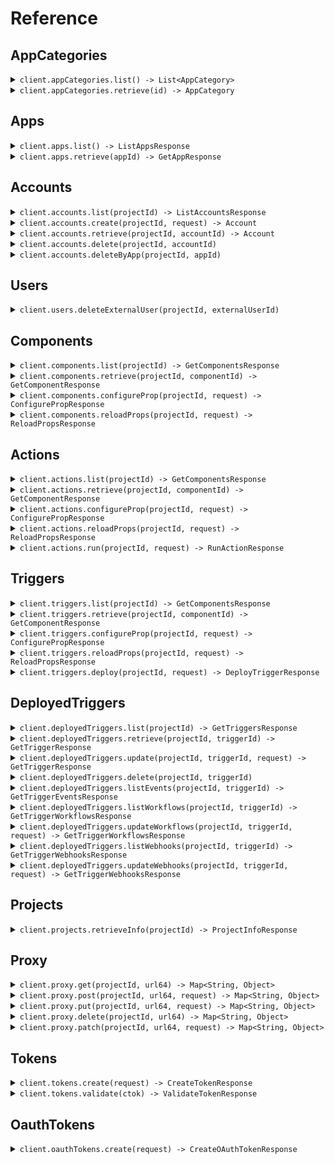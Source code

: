 # Reference
## AppCategories
<details><summary><code>client.appCategories.list() -> List&lt;AppCategory&gt;</code></summary>
<dl>
<dd>

#### 🔌 Usage

<dl>
<dd>

<dl>
<dd>

```java
client.appCategories().list();
```
</dd>
</dl>
</dd>
</dl>


</dd>
</dl>
</details>

<details><summary><code>client.appCategories.retrieve(id) -> AppCategory</code></summary>
<dl>
<dd>

#### 🔌 Usage

<dl>
<dd>

<dl>
<dd>

```java
client.appCategories().retrieve("id");
```
</dd>
</dl>
</dd>
</dl>

#### ⚙️ Parameters

<dl>
<dd>

<dl>
<dd>

**id:** `String` — The ID of the app category to retrieve
    
</dd>
</dl>
</dd>
</dl>


</dd>
</dl>
</details>

## Apps
<details><summary><code>client.apps.list() -> ListAppsResponse</code></summary>
<dl>
<dd>

#### 🔌 Usage

<dl>
<dd>

<dl>
<dd>

```java
client.apps().list(
    AppsListRequest
        .builder()
        .build()
);
```
</dd>
</dl>
</dd>
</dl>

#### ⚙️ Parameters

<dl>
<dd>

<dl>
<dd>

**after:** `Optional<String>` — The cursor to start from for pagination
    
</dd>
</dl>

<dl>
<dd>

**before:** `Optional<String>` — The cursor to end before for pagination
    
</dd>
</dl>

<dl>
<dd>

**limit:** `Optional<Integer>` — The maximum number of results to return
    
</dd>
</dl>

<dl>
<dd>

**q:** `Optional<String>` — A search query to filter the apps
    
</dd>
</dl>

<dl>
<dd>

**sortKey:** `Optional<AppsListRequestSortKey>` — The key to sort the apps by
    
</dd>
</dl>

<dl>
<dd>

**sortDirection:** `Optional<AppsListRequestSortDirection>` — The direction to sort the apps
    
</dd>
</dl>

<dl>
<dd>

**categoryIds:** `Optional<String>` — Only return apps in these categories
    
</dd>
</dl>
</dd>
</dl>


</dd>
</dl>
</details>

<details><summary><code>client.apps.retrieve(appId) -> GetAppResponse</code></summary>
<dl>
<dd>

#### 🔌 Usage

<dl>
<dd>

<dl>
<dd>

```java
client.apps().retrieve("app_id");
```
</dd>
</dl>
</dd>
</dl>

#### ⚙️ Parameters

<dl>
<dd>

<dl>
<dd>

**appId:** `String` — The name slug or ID of the app (e.g., 'slack', 'github')
    
</dd>
</dl>
</dd>
</dl>


</dd>
</dl>
</details>

## Accounts
<details><summary><code>client.accounts.list(projectId) -> ListAccountsResponse</code></summary>
<dl>
<dd>

#### 🔌 Usage

<dl>
<dd>

<dl>
<dd>

```java
client.accounts().list(
    "project_id",
    AccountsListRequest
        .builder()
        .build()
);
```
</dd>
</dl>
</dd>
</dl>

#### ⚙️ Parameters

<dl>
<dd>

<dl>
<dd>

**projectId:** `String` — The project ID, which starts with 'proj_'.
    
</dd>
</dl>

<dl>
<dd>

**appId:** `Optional<String>` — The app slug or ID to filter accounts by.
    
</dd>
</dl>

<dl>
<dd>

**externalUserId:** `Optional<String>` 
    
</dd>
</dl>

<dl>
<dd>

**oauthAppId:** `Optional<String>` — The OAuth app ID to filter by, if applicable
    
</dd>
</dl>

<dl>
<dd>

**after:** `Optional<String>` — The cursor to start from for pagination
    
</dd>
</dl>

<dl>
<dd>

**before:** `Optional<String>` — The cursor to end before for pagination
    
</dd>
</dl>

<dl>
<dd>

**limit:** `Optional<Integer>` — The maximum number of results to return
    
</dd>
</dl>

<dl>
<dd>

**includeCredentials:** `Optional<Boolean>` — Whether to retrieve the account's credentials or not
    
</dd>
</dl>
</dd>
</dl>


</dd>
</dl>
</details>

<details><summary><code>client.accounts.create(projectId, request) -> Account</code></summary>
<dl>
<dd>

#### 🔌 Usage

<dl>
<dd>

<dl>
<dd>

```java
client.accounts().create(
    "project_id",
    CreateAccountRequest
        .builder()
        .appSlug("app_slug")
        .cfmapJson("cfmap_json")
        .connectToken("connect_token")
        .build()
);
```
</dd>
</dl>
</dd>
</dl>

#### ⚙️ Parameters

<dl>
<dd>

<dl>
<dd>

**projectId:** `String` — The project ID, which starts with 'proj_'.
    
</dd>
</dl>

<dl>
<dd>

**appId:** `Optional<String>` — The app slug or ID to filter accounts by.
    
</dd>
</dl>

<dl>
<dd>

**externalUserId:** `Optional<String>` 
    
</dd>
</dl>

<dl>
<dd>

**oauthAppId:** `Optional<String>` — The OAuth app ID to filter by, if applicable
    
</dd>
</dl>

<dl>
<dd>

**appSlug:** `String` — The app slug for the account
    
</dd>
</dl>

<dl>
<dd>

**cfmapJson:** `String` — JSON string containing the custom fields mapping
    
</dd>
</dl>

<dl>
<dd>

**connectToken:** `String` — The connect token for authentication
    
</dd>
</dl>

<dl>
<dd>

**name:** `Optional<String>` — Optional name for the account
    
</dd>
</dl>
</dd>
</dl>


</dd>
</dl>
</details>

<details><summary><code>client.accounts.retrieve(projectId, accountId) -> Account</code></summary>
<dl>
<dd>

#### 🔌 Usage

<dl>
<dd>

<dl>
<dd>

```java
client.accounts().retrieve(
    "project_id",
    "account_id",
    AccountsRetrieveRequest
        .builder()
        .build()
);
```
</dd>
</dl>
</dd>
</dl>

#### ⚙️ Parameters

<dl>
<dd>

<dl>
<dd>

**projectId:** `String` — The project ID, which starts with 'proj_'.
    
</dd>
</dl>

<dl>
<dd>

**accountId:** `String` 
    
</dd>
</dl>

<dl>
<dd>

**includeCredentials:** `Optional<Boolean>` — Whether to retrieve the account's credentials or not
    
</dd>
</dl>
</dd>
</dl>


</dd>
</dl>
</details>

<details><summary><code>client.accounts.delete(projectId, accountId)</code></summary>
<dl>
<dd>

#### 🔌 Usage

<dl>
<dd>

<dl>
<dd>

```java
client.accounts().delete("project_id", "account_id");
```
</dd>
</dl>
</dd>
</dl>

#### ⚙️ Parameters

<dl>
<dd>

<dl>
<dd>

**projectId:** `String` — The project ID, which starts with 'proj_'.
    
</dd>
</dl>

<dl>
<dd>

**accountId:** `String` 
    
</dd>
</dl>
</dd>
</dl>


</dd>
</dl>
</details>

<details><summary><code>client.accounts.deleteByApp(projectId, appId)</code></summary>
<dl>
<dd>

#### 🔌 Usage

<dl>
<dd>

<dl>
<dd>

```java
client.accounts().deleteByApp("project_id", "app_id");
```
</dd>
</dl>
</dd>
</dl>

#### ⚙️ Parameters

<dl>
<dd>

<dl>
<dd>

**projectId:** `String` — The project ID, which starts with 'proj_'.
    
</dd>
</dl>

<dl>
<dd>

**appId:** `String` 
    
</dd>
</dl>
</dd>
</dl>


</dd>
</dl>
</details>

## Users
<details><summary><code>client.users.deleteExternalUser(projectId, externalUserId)</code></summary>
<dl>
<dd>

#### 🔌 Usage

<dl>
<dd>

<dl>
<dd>

```java
client.users().deleteExternalUser("project_id", "external_user_id");
```
</dd>
</dl>
</dd>
</dl>

#### ⚙️ Parameters

<dl>
<dd>

<dl>
<dd>

**projectId:** `String` — The project ID, which starts with 'proj_'.
    
</dd>
</dl>

<dl>
<dd>

**externalUserId:** `String` 
    
</dd>
</dl>
</dd>
</dl>


</dd>
</dl>
</details>

## Components
<details><summary><code>client.components.list(projectId) -> GetComponentsResponse</code></summary>
<dl>
<dd>

#### 🔌 Usage

<dl>
<dd>

<dl>
<dd>

```java
client.components().list(
    "project_id",
    ComponentsListRequest
        .builder()
        .build()
);
```
</dd>
</dl>
</dd>
</dl>

#### ⚙️ Parameters

<dl>
<dd>

<dl>
<dd>

**projectId:** `String` — The project ID, which starts with 'proj_'.
    
</dd>
</dl>

<dl>
<dd>

**after:** `Optional<String>` — The cursor to start from for pagination
    
</dd>
</dl>

<dl>
<dd>

**before:** `Optional<String>` — The cursor to end before for pagination
    
</dd>
</dl>

<dl>
<dd>

**limit:** `Optional<Integer>` — The maximum number of results to return
    
</dd>
</dl>

<dl>
<dd>

**q:** `Optional<String>` — A search query to filter the components
    
</dd>
</dl>

<dl>
<dd>

**app:** `Optional<String>` — The ID or name slug of the app to filter the components
    
</dd>
</dl>
</dd>
</dl>


</dd>
</dl>
</details>

<details><summary><code>client.components.retrieve(projectId, componentId) -> GetComponentResponse</code></summary>
<dl>
<dd>

#### 🔌 Usage

<dl>
<dd>

<dl>
<dd>

```java
client.components().retrieve("project_id", "component_id");
```
</dd>
</dl>
</dd>
</dl>

#### ⚙️ Parameters

<dl>
<dd>

<dl>
<dd>

**projectId:** `String` — The project ID, which starts with 'proj_'.
    
</dd>
</dl>

<dl>
<dd>

**componentId:** `String` — The key that uniquely identifies the component (e.g., 'slack-send-message')
    
</dd>
</dl>
</dd>
</dl>


</dd>
</dl>
</details>

<details><summary><code>client.components.configureProp(projectId, request) -> ConfigurePropResponse</code></summary>
<dl>
<dd>

#### 🔌 Usage

<dl>
<dd>

<dl>
<dd>

```java
client.components().configureProp(
    "project_id",
    ComponentsConfigurePropRequest
        .builder()
        .body(
            ConfigurePropOpts
                .builder()
                .id("id")
                .externalUserId("external_user_id")
                .propName("prop_name")
                .build()
        )
        .build()
);
```
</dd>
</dl>
</dd>
</dl>

#### ⚙️ Parameters

<dl>
<dd>

<dl>
<dd>

**projectId:** `String` — The project ID, which starts with 'proj_'.
    
</dd>
</dl>

<dl>
<dd>

**asyncHandle:** `Optional<String>` 
    
</dd>
</dl>

<dl>
<dd>

**request:** `ConfigurePropOpts` 
    
</dd>
</dl>
</dd>
</dl>


</dd>
</dl>
</details>

<details><summary><code>client.components.reloadProps(projectId, request) -> ReloadPropsResponse</code></summary>
<dl>
<dd>

#### 🔌 Usage

<dl>
<dd>

<dl>
<dd>

```java
client.components().reloadProps(
    "project_id",
    ComponentsReloadPropsRequest
        .builder()
        .body(
            ReloadPropsOpts
                .builder()
                .id("id")
                .externalUserId("external_user_id")
                .build()
        )
        .build()
);
```
</dd>
</dl>
</dd>
</dl>

#### ⚙️ Parameters

<dl>
<dd>

<dl>
<dd>

**projectId:** `String` — The project ID, which starts with 'proj_'.
    
</dd>
</dl>

<dl>
<dd>

**asyncHandle:** `Optional<String>` 
    
</dd>
</dl>

<dl>
<dd>

**request:** `ReloadPropsOpts` 
    
</dd>
</dl>
</dd>
</dl>


</dd>
</dl>
</details>

## Actions
<details><summary><code>client.actions.list(projectId) -> GetComponentsResponse</code></summary>
<dl>
<dd>

#### 🔌 Usage

<dl>
<dd>

<dl>
<dd>

```java
client.actions().list(
    "project_id",
    ActionsListRequest
        .builder()
        .build()
);
```
</dd>
</dl>
</dd>
</dl>

#### ⚙️ Parameters

<dl>
<dd>

<dl>
<dd>

**projectId:** `String` — The project ID, which starts with 'proj_'.
    
</dd>
</dl>

<dl>
<dd>

**after:** `Optional<String>` — The cursor to start from for pagination
    
</dd>
</dl>

<dl>
<dd>

**before:** `Optional<String>` — The cursor to end before for pagination
    
</dd>
</dl>

<dl>
<dd>

**limit:** `Optional<Integer>` — The maximum number of results to return
    
</dd>
</dl>

<dl>
<dd>

**q:** `Optional<String>` — A search query to filter the actions
    
</dd>
</dl>

<dl>
<dd>

**app:** `Optional<String>` — The ID or name slug of the app to filter the actions
    
</dd>
</dl>
</dd>
</dl>


</dd>
</dl>
</details>

<details><summary><code>client.actions.retrieve(projectId, componentId) -> GetComponentResponse</code></summary>
<dl>
<dd>

#### 🔌 Usage

<dl>
<dd>

<dl>
<dd>

```java
client.actions().retrieve("project_id", "component_id");
```
</dd>
</dl>
</dd>
</dl>

#### ⚙️ Parameters

<dl>
<dd>

<dl>
<dd>

**projectId:** `String` — The project ID, which starts with 'proj_'.
    
</dd>
</dl>

<dl>
<dd>

**componentId:** `String` — The key that uniquely identifies the component (e.g., 'slack-send-message')
    
</dd>
</dl>
</dd>
</dl>


</dd>
</dl>
</details>

<details><summary><code>client.actions.configureProp(projectId, request) -> ConfigurePropResponse</code></summary>
<dl>
<dd>

#### 🔌 Usage

<dl>
<dd>

<dl>
<dd>

```java
client.actions().configureProp(
    "project_id",
    ActionsConfigurePropRequest
        .builder()
        .body(
            ConfigurePropOpts
                .builder()
                .id("id")
                .externalUserId("external_user_id")
                .propName("prop_name")
                .build()
        )
        .build()
);
```
</dd>
</dl>
</dd>
</dl>

#### ⚙️ Parameters

<dl>
<dd>

<dl>
<dd>

**projectId:** `String` — The project ID, which starts with 'proj_'.
    
</dd>
</dl>

<dl>
<dd>

**asyncHandle:** `Optional<String>` 
    
</dd>
</dl>

<dl>
<dd>

**request:** `ConfigurePropOpts` 
    
</dd>
</dl>
</dd>
</dl>


</dd>
</dl>
</details>

<details><summary><code>client.actions.reloadProps(projectId, request) -> ReloadPropsResponse</code></summary>
<dl>
<dd>

#### 🔌 Usage

<dl>
<dd>

<dl>
<dd>

```java
client.actions().reloadProps(
    "project_id",
    ActionsReloadPropsRequest
        .builder()
        .body(
            ReloadPropsOpts
                .builder()
                .id("id")
                .externalUserId("external_user_id")
                .build()
        )
        .build()
);
```
</dd>
</dl>
</dd>
</dl>

#### ⚙️ Parameters

<dl>
<dd>

<dl>
<dd>

**projectId:** `String` — The project ID, which starts with 'proj_'.
    
</dd>
</dl>

<dl>
<dd>

**asyncHandle:** `Optional<String>` 
    
</dd>
</dl>

<dl>
<dd>

**request:** `ReloadPropsOpts` 
    
</dd>
</dl>
</dd>
</dl>


</dd>
</dl>
</details>

<details><summary><code>client.actions.run(projectId, request) -> RunActionResponse</code></summary>
<dl>
<dd>

#### 🔌 Usage

<dl>
<dd>

<dl>
<dd>

```java
client.actions().run(
    "project_id",
    RunActionOpts
        .builder()
        .id("id")
        .externalUserId("external_user_id")
        .build()
);
```
</dd>
</dl>
</dd>
</dl>

#### ⚙️ Parameters

<dl>
<dd>

<dl>
<dd>

**projectId:** `String` — The project ID, which starts with 'proj_'.
    
</dd>
</dl>

<dl>
<dd>

**asyncHandle:** `Optional<String>` 
    
</dd>
</dl>

<dl>
<dd>

**id:** `String` — The action component ID
    
</dd>
</dl>

<dl>
<dd>

**externalUserId:** `String` — The external user ID
    
</dd>
</dl>

<dl>
<dd>

**configuredProps:** `Optional<Map<String, Object>>` — The configured properties for the action
    
</dd>
</dl>

<dl>
<dd>

**dynamicPropsId:** `Optional<String>` — The ID for dynamic props
    
</dd>
</dl>
</dd>
</dl>


</dd>
</dl>
</details>

## Triggers
<details><summary><code>client.triggers.list(projectId) -> GetComponentsResponse</code></summary>
<dl>
<dd>

#### 🔌 Usage

<dl>
<dd>

<dl>
<dd>

```java
client.triggers().list(
    "project_id",
    TriggersListRequest
        .builder()
        .build()
);
```
</dd>
</dl>
</dd>
</dl>

#### ⚙️ Parameters

<dl>
<dd>

<dl>
<dd>

**projectId:** `String` — The project ID, which starts with 'proj_'.
    
</dd>
</dl>

<dl>
<dd>

**after:** `Optional<String>` — The cursor to start from for pagination
    
</dd>
</dl>

<dl>
<dd>

**before:** `Optional<String>` — The cursor to end before for pagination
    
</dd>
</dl>

<dl>
<dd>

**limit:** `Optional<Integer>` — The maximum number of results to return
    
</dd>
</dl>

<dl>
<dd>

**q:** `Optional<String>` — A search query to filter the triggers
    
</dd>
</dl>

<dl>
<dd>

**app:** `Optional<String>` — The ID or name slug of the app to filter the triggers
    
</dd>
</dl>
</dd>
</dl>


</dd>
</dl>
</details>

<details><summary><code>client.triggers.retrieve(projectId, componentId) -> GetComponentResponse</code></summary>
<dl>
<dd>

#### 🔌 Usage

<dl>
<dd>

<dl>
<dd>

```java
client.triggers().retrieve("project_id", "component_id");
```
</dd>
</dl>
</dd>
</dl>

#### ⚙️ Parameters

<dl>
<dd>

<dl>
<dd>

**projectId:** `String` — The project ID, which starts with 'proj_'.
    
</dd>
</dl>

<dl>
<dd>

**componentId:** `String` — The key that uniquely identifies the component (e.g., 'slack-send-message')
    
</dd>
</dl>
</dd>
</dl>


</dd>
</dl>
</details>

<details><summary><code>client.triggers.configureProp(projectId, request) -> ConfigurePropResponse</code></summary>
<dl>
<dd>

#### 🔌 Usage

<dl>
<dd>

<dl>
<dd>

```java
client.triggers().configureProp(
    "project_id",
    TriggersConfigurePropRequest
        .builder()
        .body(
            ConfigurePropOpts
                .builder()
                .id("id")
                .externalUserId("external_user_id")
                .propName("prop_name")
                .build()
        )
        .build()
);
```
</dd>
</dl>
</dd>
</dl>

#### ⚙️ Parameters

<dl>
<dd>

<dl>
<dd>

**projectId:** `String` — The project ID, which starts with 'proj_'.
    
</dd>
</dl>

<dl>
<dd>

**asyncHandle:** `Optional<String>` 
    
</dd>
</dl>

<dl>
<dd>

**request:** `ConfigurePropOpts` 
    
</dd>
</dl>
</dd>
</dl>


</dd>
</dl>
</details>

<details><summary><code>client.triggers.reloadProps(projectId, request) -> ReloadPropsResponse</code></summary>
<dl>
<dd>

#### 🔌 Usage

<dl>
<dd>

<dl>
<dd>

```java
client.triggers().reloadProps(
    "project_id",
    TriggersReloadPropsRequest
        .builder()
        .body(
            ReloadPropsOpts
                .builder()
                .id("id")
                .externalUserId("external_user_id")
                .build()
        )
        .build()
);
```
</dd>
</dl>
</dd>
</dl>

#### ⚙️ Parameters

<dl>
<dd>

<dl>
<dd>

**projectId:** `String` — The project ID, which starts with 'proj_'.
    
</dd>
</dl>

<dl>
<dd>

**asyncHandle:** `Optional<String>` 
    
</dd>
</dl>

<dl>
<dd>

**request:** `ReloadPropsOpts` 
    
</dd>
</dl>
</dd>
</dl>


</dd>
</dl>
</details>

<details><summary><code>client.triggers.deploy(projectId, request) -> DeployTriggerResponse</code></summary>
<dl>
<dd>

#### 🔌 Usage

<dl>
<dd>

<dl>
<dd>

```java
client.triggers().deploy(
    "project_id",
    DeployTriggerOpts
        .builder()
        .id("id")
        .externalUserId("external_user_id")
        .build()
);
```
</dd>
</dl>
</dd>
</dl>

#### ⚙️ Parameters

<dl>
<dd>

<dl>
<dd>

**projectId:** `String` — The project ID, which starts with 'proj_'.
    
</dd>
</dl>

<dl>
<dd>

**id:** `String` — The trigger component ID
    
</dd>
</dl>

<dl>
<dd>

**externalUserId:** `String` — The external user ID
    
</dd>
</dl>

<dl>
<dd>

**configuredProps:** `Optional<Map<String, Object>>` — The configured properties for the trigger
    
</dd>
</dl>

<dl>
<dd>

**dynamicPropsId:** `Optional<String>` — The ID for dynamic props
    
</dd>
</dl>

<dl>
<dd>

**webhookUrl:** `Optional<String>` — Optional webhook URL to receive trigger events
    
</dd>
</dl>
</dd>
</dl>


</dd>
</dl>
</details>

## DeployedTriggers
<details><summary><code>client.deployedTriggers.list(projectId) -> GetTriggersResponse</code></summary>
<dl>
<dd>

#### 🔌 Usage

<dl>
<dd>

<dl>
<dd>

```java
client.deployedTriggers().list(
    "project_id",
    DeployedTriggersListRequest
        .builder()
        .externalUserId("external_user_id")
        .build()
);
```
</dd>
</dl>
</dd>
</dl>

#### ⚙️ Parameters

<dl>
<dd>

<dl>
<dd>

**projectId:** `String` — The project ID, which starts with 'proj_'.
    
</dd>
</dl>

<dl>
<dd>

**after:** `Optional<String>` — The cursor to start from for pagination
    
</dd>
</dl>

<dl>
<dd>

**before:** `Optional<String>` — The cursor to end before for pagination
    
</dd>
</dl>

<dl>
<dd>

**limit:** `Optional<Integer>` — The maximum number of results to return
    
</dd>
</dl>

<dl>
<dd>

**externalUserId:** `String` — Your end user ID, for whom you deployed the trigger
    
</dd>
</dl>
</dd>
</dl>


</dd>
</dl>
</details>

<details><summary><code>client.deployedTriggers.retrieve(projectId, triggerId) -> GetTriggerResponse</code></summary>
<dl>
<dd>

#### 🔌 Usage

<dl>
<dd>

<dl>
<dd>

```java
client.deployedTriggers().retrieve(
    "project_id",
    "trigger_id",
    DeployedTriggersRetrieveRequest
        .builder()
        .externalUserId("external_user_id")
        .build()
);
```
</dd>
</dl>
</dd>
</dl>

#### ⚙️ Parameters

<dl>
<dd>

<dl>
<dd>

**projectId:** `String` — The project ID, which starts with 'proj_'.
    
</dd>
</dl>

<dl>
<dd>

**triggerId:** `String` 
    
</dd>
</dl>

<dl>
<dd>

**externalUserId:** `String` — Your end user ID, for whom you deployed the trigger
    
</dd>
</dl>
</dd>
</dl>


</dd>
</dl>
</details>

<details><summary><code>client.deployedTriggers.update(projectId, triggerId, request) -> GetTriggerResponse</code></summary>
<dl>
<dd>

#### 🔌 Usage

<dl>
<dd>

<dl>
<dd>

```java
client.deployedTriggers().update(
    "project_id",
    "trigger_id",
    UpdateTriggerOpts
        .builder()
        .externalUserId("external_user_id")
        .build()
);
```
</dd>
</dl>
</dd>
</dl>

#### ⚙️ Parameters

<dl>
<dd>

<dl>
<dd>

**projectId:** `String` — The project ID, which starts with 'proj_'.
    
</dd>
</dl>

<dl>
<dd>

**triggerId:** `String` 
    
</dd>
</dl>

<dl>
<dd>

**externalUserId:** `String` — The external user ID who owns the trigger
    
</dd>
</dl>

<dl>
<dd>

**active:** `Optional<Boolean>` — Whether the trigger should be active
    
</dd>
</dl>

<dl>
<dd>

**configuredProps:** `Optional<Map<String, Object>>` — The configured properties for the trigger
    
</dd>
</dl>

<dl>
<dd>

**name:** `Optional<String>` — The name of the trigger
    
</dd>
</dl>
</dd>
</dl>


</dd>
</dl>
</details>

<details><summary><code>client.deployedTriggers.delete(projectId, triggerId)</code></summary>
<dl>
<dd>

#### 🔌 Usage

<dl>
<dd>

<dl>
<dd>

```java
client.deployedTriggers().delete(
    "project_id",
    "trigger_id",
    DeployedTriggersDeleteRequest
        .builder()
        .externalUserId("external_user_id")
        .build()
);
```
</dd>
</dl>
</dd>
</dl>

#### ⚙️ Parameters

<dl>
<dd>

<dl>
<dd>

**projectId:** `String` — The project ID, which starts with 'proj_'.
    
</dd>
</dl>

<dl>
<dd>

**triggerId:** `String` 
    
</dd>
</dl>

<dl>
<dd>

**externalUserId:** `String` — The external user ID who owns the trigger
    
</dd>
</dl>

<dl>
<dd>

**ignoreHookErrors:** `Optional<Boolean>` — Whether to ignore errors during deactivation hook
    
</dd>
</dl>
</dd>
</dl>


</dd>
</dl>
</details>

<details><summary><code>client.deployedTriggers.listEvents(projectId, triggerId) -> GetTriggerEventsResponse</code></summary>
<dl>
<dd>

#### 🔌 Usage

<dl>
<dd>

<dl>
<dd>

```java
client.deployedTriggers().listEvents(
    "project_id",
    "trigger_id",
    DeployedTriggersListEventsRequest
        .builder()
        .externalUserId("external_user_id")
        .build()
);
```
</dd>
</dl>
</dd>
</dl>

#### ⚙️ Parameters

<dl>
<dd>

<dl>
<dd>

**projectId:** `String` — The project ID, which starts with 'proj_'.
    
</dd>
</dl>

<dl>
<dd>

**triggerId:** `String` 
    
</dd>
</dl>

<dl>
<dd>

**externalUserId:** `String` — Your end user ID, for whom you deployed the trigger
    
</dd>
</dl>

<dl>
<dd>

**n:** `Optional<Integer>` — The number of events to retrieve (defaults to 20 if not provided)
    
</dd>
</dl>
</dd>
</dl>


</dd>
</dl>
</details>

<details><summary><code>client.deployedTriggers.listWorkflows(projectId, triggerId) -> GetTriggerWorkflowsResponse</code></summary>
<dl>
<dd>

#### 🔌 Usage

<dl>
<dd>

<dl>
<dd>

```java
client.deployedTriggers().listWorkflows(
    "project_id",
    "trigger_id",
    DeployedTriggersListWorkflowsRequest
        .builder()
        .externalUserId("external_user_id")
        .build()
);
```
</dd>
</dl>
</dd>
</dl>

#### ⚙️ Parameters

<dl>
<dd>

<dl>
<dd>

**projectId:** `String` — The project ID, which starts with 'proj_'.
    
</dd>
</dl>

<dl>
<dd>

**triggerId:** `String` 
    
</dd>
</dl>

<dl>
<dd>

**externalUserId:** `String` — The external user ID who owns the trigger
    
</dd>
</dl>
</dd>
</dl>


</dd>
</dl>
</details>

<details><summary><code>client.deployedTriggers.updateWorkflows(projectId, triggerId, request) -> GetTriggerWorkflowsResponse</code></summary>
<dl>
<dd>

#### 🔌 Usage

<dl>
<dd>

<dl>
<dd>

```java
client.deployedTriggers().updateWorkflows(
    "project_id",
    "trigger_id",
    UpdateTriggerWorkflowsOpts
        .builder()
        .externalUserId("external_user_id")
        .workflowIds(
            new ArrayList<String>(
                Arrays.asList("workflow_ids")
            )
        )
        .build()
);
```
</dd>
</dl>
</dd>
</dl>

#### ⚙️ Parameters

<dl>
<dd>

<dl>
<dd>

**projectId:** `String` — The project ID, which starts with 'proj_'.
    
</dd>
</dl>

<dl>
<dd>

**triggerId:** `String` 
    
</dd>
</dl>

<dl>
<dd>

**externalUserId:** `String` — The external user ID who owns the trigger
    
</dd>
</dl>

<dl>
<dd>

**workflowIds:** `List<String>` — Array of workflow IDs to set
    
</dd>
</dl>
</dd>
</dl>


</dd>
</dl>
</details>

<details><summary><code>client.deployedTriggers.listWebhooks(projectId, triggerId) -> GetTriggerWebhooksResponse</code></summary>
<dl>
<dd>

#### 🔌 Usage

<dl>
<dd>

<dl>
<dd>

```java
client.deployedTriggers().listWebhooks(
    "project_id",
    "trigger_id",
    DeployedTriggersListWebhooksRequest
        .builder()
        .externalUserId("external_user_id")
        .build()
);
```
</dd>
</dl>
</dd>
</dl>

#### ⚙️ Parameters

<dl>
<dd>

<dl>
<dd>

**projectId:** `String` — The project ID, which starts with 'proj_'.
    
</dd>
</dl>

<dl>
<dd>

**triggerId:** `String` 
    
</dd>
</dl>

<dl>
<dd>

**externalUserId:** `String` — The external user ID who owns the trigger
    
</dd>
</dl>
</dd>
</dl>


</dd>
</dl>
</details>

<details><summary><code>client.deployedTriggers.updateWebhooks(projectId, triggerId, request) -> GetTriggerWebhooksResponse</code></summary>
<dl>
<dd>

#### 🔌 Usage

<dl>
<dd>

<dl>
<dd>

```java
client.deployedTriggers().updateWebhooks(
    "project_id",
    "trigger_id",
    UpdateTriggerWebhooksOpts
        .builder()
        .externalUserId("external_user_id")
        .webhookUrls(
            new ArrayList<String>(
                Arrays.asList("webhook_urls")
            )
        )
        .build()
);
```
</dd>
</dl>
</dd>
</dl>

#### ⚙️ Parameters

<dl>
<dd>

<dl>
<dd>

**projectId:** `String` — The project ID, which starts with 'proj_'.
    
</dd>
</dl>

<dl>
<dd>

**triggerId:** `String` 
    
</dd>
</dl>

<dl>
<dd>

**externalUserId:** `String` — The external user ID who owns the trigger
    
</dd>
</dl>

<dl>
<dd>

**webhookUrls:** `List<String>` — Array of webhook URLs to set
    
</dd>
</dl>
</dd>
</dl>


</dd>
</dl>
</details>

## Projects
<details><summary><code>client.projects.retrieveInfo(projectId) -> ProjectInfoResponse</code></summary>
<dl>
<dd>

#### 🔌 Usage

<dl>
<dd>

<dl>
<dd>

```java
client.projects().retrieveInfo("project_id");
```
</dd>
</dl>
</dd>
</dl>

#### ⚙️ Parameters

<dl>
<dd>

<dl>
<dd>

**projectId:** `String` — The project ID, which starts with 'proj_'.
    
</dd>
</dl>
</dd>
</dl>


</dd>
</dl>
</details>

## Proxy
<details><summary><code>client.proxy.get(projectId, url64) -> Map&lt;String, Object&gt;</code></summary>
<dl>
<dd>

#### 🔌 Usage

<dl>
<dd>

<dl>
<dd>

```java
client.proxy().get(
    "project_id",
    "url_64",
    ProxyGetRequest
        .builder()
        .externalUserId("external_user_id")
        .accountId("account_id")
        .build()
);
```
</dd>
</dl>
</dd>
</dl>

#### ⚙️ Parameters

<dl>
<dd>

<dl>
<dd>

**projectId:** `String` — The project ID, which starts with 'proj_'.
    
</dd>
</dl>

<dl>
<dd>

**url64:** `String` — Base64-encoded target URL
    
</dd>
</dl>

<dl>
<dd>

**externalUserId:** `String` — The external user ID for the proxy request
    
</dd>
</dl>

<dl>
<dd>

**accountId:** `String` — The account ID to use for authentication
    
</dd>
</dl>
</dd>
</dl>


</dd>
</dl>
</details>

<details><summary><code>client.proxy.post(projectId, url64, request) -> Map&lt;String, Object&gt;</code></summary>
<dl>
<dd>

#### 🔌 Usage

<dl>
<dd>

<dl>
<dd>

```java
client.proxy().post(
    "project_id",
    "url_64",
    ProxyPostRequest
        .builder()
        .externalUserId("external_user_id")
        .accountId("account_id")
        .body(
            new HashMap<String, Object>() {{
                put("key", "value");
            }}
        )
        .build()
);
```
</dd>
</dl>
</dd>
</dl>

#### ⚙️ Parameters

<dl>
<dd>

<dl>
<dd>

**projectId:** `String` — The project ID, which starts with 'proj_'.
    
</dd>
</dl>

<dl>
<dd>

**url64:** `String` — Base64-encoded target URL
    
</dd>
</dl>

<dl>
<dd>

**externalUserId:** `String` — The external user ID for the proxy request
    
</dd>
</dl>

<dl>
<dd>

**accountId:** `String` — The account ID to use for authentication
    
</dd>
</dl>

<dl>
<dd>

**request:** `Map<String, Object>` — Request body to forward to the target API
    
</dd>
</dl>
</dd>
</dl>


</dd>
</dl>
</details>

<details><summary><code>client.proxy.put(projectId, url64, request) -> Map&lt;String, Object&gt;</code></summary>
<dl>
<dd>

#### 🔌 Usage

<dl>
<dd>

<dl>
<dd>

```java
client.proxy().put(
    "project_id",
    "url_64",
    ProxyPutRequest
        .builder()
        .externalUserId("external_user_id")
        .accountId("account_id")
        .body(
            new HashMap<String, Object>() {{
                put("key", "value");
            }}
        )
        .build()
);
```
</dd>
</dl>
</dd>
</dl>

#### ⚙️ Parameters

<dl>
<dd>

<dl>
<dd>

**projectId:** `String` — The project ID, which starts with 'proj_'.
    
</dd>
</dl>

<dl>
<dd>

**url64:** `String` — Base64-encoded target URL
    
</dd>
</dl>

<dl>
<dd>

**externalUserId:** `String` — The external user ID for the proxy request
    
</dd>
</dl>

<dl>
<dd>

**accountId:** `String` — The account ID to use for authentication
    
</dd>
</dl>

<dl>
<dd>

**request:** `Map<String, Object>` — Request body to forward to the target API
    
</dd>
</dl>
</dd>
</dl>


</dd>
</dl>
</details>

<details><summary><code>client.proxy.delete(projectId, url64) -> Map&lt;String, Object&gt;</code></summary>
<dl>
<dd>

#### 🔌 Usage

<dl>
<dd>

<dl>
<dd>

```java
client.proxy().delete(
    "project_id",
    "url_64",
    ProxyDeleteRequest
        .builder()
        .externalUserId("external_user_id")
        .accountId("account_id")
        .build()
);
```
</dd>
</dl>
</dd>
</dl>

#### ⚙️ Parameters

<dl>
<dd>

<dl>
<dd>

**projectId:** `String` — The project ID, which starts with 'proj_'.
    
</dd>
</dl>

<dl>
<dd>

**url64:** `String` — Base64-encoded target URL
    
</dd>
</dl>

<dl>
<dd>

**externalUserId:** `String` — The external user ID for the proxy request
    
</dd>
</dl>

<dl>
<dd>

**accountId:** `String` — The account ID to use for authentication
    
</dd>
</dl>
</dd>
</dl>


</dd>
</dl>
</details>

<details><summary><code>client.proxy.patch(projectId, url64, request) -> Map&lt;String, Object&gt;</code></summary>
<dl>
<dd>

#### 🔌 Usage

<dl>
<dd>

<dl>
<dd>

```java
client.proxy().patch(
    "project_id",
    "url_64",
    ProxyPatchRequest
        .builder()
        .externalUserId("external_user_id")
        .accountId("account_id")
        .body(
            new HashMap<String, Object>() {{
                put("key", "value");
            }}
        )
        .build()
);
```
</dd>
</dl>
</dd>
</dl>

#### ⚙️ Parameters

<dl>
<dd>

<dl>
<dd>

**projectId:** `String` — The project ID, which starts with 'proj_'.
    
</dd>
</dl>

<dl>
<dd>

**url64:** `String` — Base64-encoded target URL
    
</dd>
</dl>

<dl>
<dd>

**externalUserId:** `String` — The external user ID for the proxy request
    
</dd>
</dl>

<dl>
<dd>

**accountId:** `String` — The account ID to use for authentication
    
</dd>
</dl>

<dl>
<dd>

**request:** `Map<String, Object>` — Request body to forward to the target API
    
</dd>
</dl>
</dd>
</dl>


</dd>
</dl>
</details>

## Tokens
<details><summary><code>client.tokens.create(request) -> CreateTokenResponse</code></summary>
<dl>
<dd>

#### 🔌 Usage

<dl>
<dd>

<dl>
<dd>

```java
client.tokens().create(
    CreateTokenRequest
        .builder()
        .externalUserId("external_user_id")
        .projectId("project_id")
        .build()
);
```
</dd>
</dl>
</dd>
</dl>

#### ⚙️ Parameters

<dl>
<dd>

<dl>
<dd>

**allowedOrigins:** `Optional<List<String>>` — List of allowed origins for CORS
    
</dd>
</dl>

<dl>
<dd>

**errorRedirectUri:** `Optional<String>` — URI to redirect to on error
    
</dd>
</dl>

<dl>
<dd>

**externalUserId:** `String` — Your end user ID, for whom you're creating the token
    
</dd>
</dl>

<dl>
<dd>

**projectId:** `String` — The ID of the project
    
</dd>
</dl>

<dl>
<dd>

**successRedirectUri:** `Optional<String>` — URI to redirect to on success
    
</dd>
</dl>

<dl>
<dd>

**webhookUri:** `Optional<String>` — Webhook URI for notifications
    
</dd>
</dl>
</dd>
</dl>


</dd>
</dl>
</details>

<details><summary><code>client.tokens.validate(ctok) -> ValidateTokenResponse</code></summary>
<dl>
<dd>

#### 🔌 Usage

<dl>
<dd>

<dl>
<dd>

```java
client.tokens().validate(
    "ctok",
    TokensValidateRequest
        .builder()
        .build()
);
```
</dd>
</dl>
</dd>
</dl>

#### ⚙️ Parameters

<dl>
<dd>

<dl>
<dd>

**ctok:** `String` 
    
</dd>
</dl>

<dl>
<dd>

**params:** `Optional<ValidateTokenParams>` 
    
</dd>
</dl>
</dd>
</dl>


</dd>
</dl>
</details>

## OauthTokens
<details><summary><code>client.oauthTokens.create(request) -> CreateOAuthTokenResponse</code></summary>
<dl>
<dd>

#### 🔌 Usage

<dl>
<dd>

<dl>
<dd>

```java
client.oauthTokens().create(
    CreateOAuthTokenOpts
        .builder()
        .grantType("client_credentials")
        .clientId("client_id")
        .clientSecret("client_secret")
        .build()
);
```
</dd>
</dl>
</dd>
</dl>

#### ⚙️ Parameters

<dl>
<dd>

<dl>
<dd>

**grantType:** `String` 
    
</dd>
</dl>

<dl>
<dd>

**clientId:** `String` 
    
</dd>
</dl>

<dl>
<dd>

**clientSecret:** `String` 
    
</dd>
</dl>
</dd>
</dl>


</dd>
</dl>
</details>

